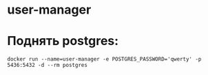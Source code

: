 # user-manager

# Поднять postgres:
~~~
docker run --name=user-manager -e POSTGRES_PASSWORD='qwerty' -p 5436:5432 -d --rm postgres
~~~
